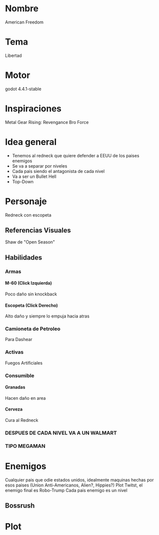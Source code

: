 # Nombre
American Freedom

# Tema
Libertad

# Motor
godot 4.4.1-stable

# Inspiraciones
Metal Gear Rising: Revengance
Bro Force

# Idea general
- Tenemos al redneck que quiere defender a EEUU de los paises enemigos
- Se va a separar por niveles
- Cada pais siendo el antagonista de cada nivel
- Va a ser un Bullet Hell
- Top-Down

# Personaje
Redneck con escopeta

## Referencias Visuales
Shaw de "Open Season"

## Habilidades
### Armas
#### M-60 (Click Izquierda) 
Poco daño sin knockback

#### Escopeta  (Click Derecho)
Alto daño y siempre lo empuja hacia atras

### Camioneta de Petroleo
Para Dashear

### Activas
Fuegos Artificiales

### Consumible
#### Granadas
Hacen daño en area

#### Cerveza
Cura al Redneck

### DESPUES DE CADA NIVEL VA A UN WALMART
### TIPO MEGAMAN


# Enemigos
Cualquier pais que odie estados unidos, idealmente maquinas hechas por esos paises (Union Anti-Americanos, Alien?, Hippies?)
Plot Twitst, el enemigo final es Robo-Trump
Cada pais enemigo es un nivel

## Bossrush

# Plot

